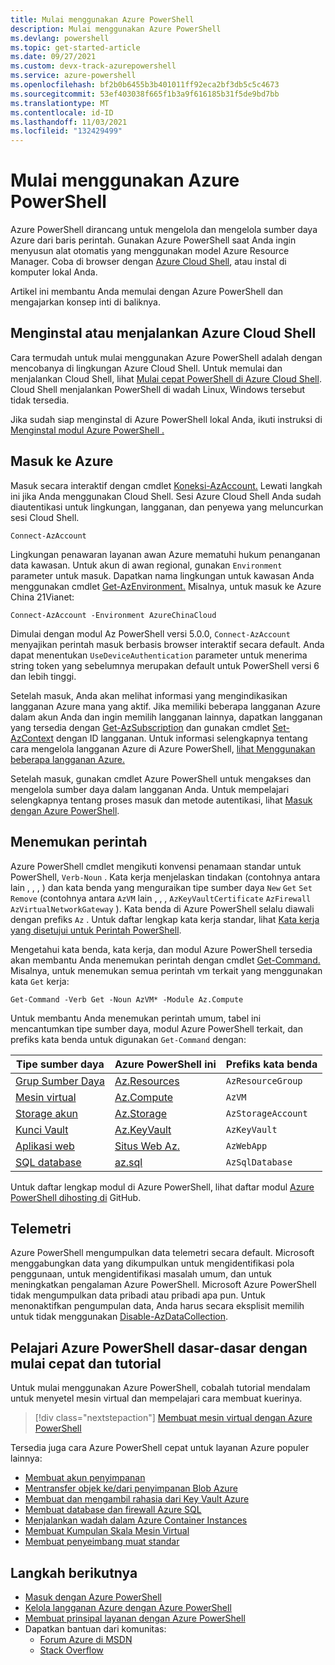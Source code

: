 ```yaml
---
title: Mulai menggunakan Azure PowerShell
description: Mulai menggunakan Azure PowerShell
ms.devlang: powershell
ms.topic: get-started-article
ms.date: 09/27/2021
ms.custom: devx-track-azurepowershell
ms.service: azure-powershell
ms.openlocfilehash: bf2b0b6455b3b401011ff92eca2bf3db5c5c4673
ms.sourcegitcommit: 53ef403038f665f1b3a9f616185b31f5de9bd7bb
ms.translationtype: MT
ms.contentlocale: id-ID
ms.lasthandoff: 11/03/2021
ms.locfileid: "132429499"
---
```

# <a name="get-started-with-azure-powershell"></a>Mulai menggunakan Azure PowerShell

Azure PowerShell dirancang untuk mengelola dan mengelola sumber daya Azure dari baris perintah.
Gunakan Azure PowerShell saat Anda ingin menyusun alat otomatis yang menggunakan model Azure Resource Manager. Coba di browser dengan [Azure Cloud Shell](/azure/cloud-shell/overview), atau instal di komputer lokal Anda.

Artikel ini membantu Anda memulai dengan Azure PowerShell dan mengajarkan konsep inti di baliknya.

## <a name="install-or-run-in-azure-cloud-shell"></a>Menginstal atau menjalankan Azure Cloud Shell

Cara termudah untuk mulai menggunakan Azure PowerShell adalah dengan mencobanya di lingkungan Azure Cloud Shell. Untuk memulai dan menjalankan Cloud Shell, lihat [Mulai cepat PowerShell di Azure Cloud Shell](/azure/cloud-shell/quickstart-powershell). Cloud Shell menjalankan PowerShell di wadah Linux, Windows tersebut tidak tersedia.

Jika sudah siap menginstal di Azure PowerShell lokal Anda, ikuti instruksi di [Menginstal modul Azure PowerShell .](install-az-ps.md)

## <a name="sign-in-to-azure"></a>Masuk ke Azure

Masuk secara interaktif dengan cmdlet [Koneksi-AzAccount.](/powershell/module/az.accounts/connect-azaccount) Lewati langkah ini jika Anda menggunakan Cloud Shell. Sesi Azure Cloud Shell Anda sudah diautentikasi untuk lingkungan, langganan, dan penyewa yang meluncurkan sesi Cloud Shell.

```azurepowershell-interactive
Connect-AzAccount
```

Lingkungan penawaran layanan awan Azure mematuhi hukum penanganan data kawasan. Untuk akun di awan regional, gunakan `Environment` parameter untuk masuk. Dapatkan nama lingkungan untuk kawasan Anda menggunakan cmdlet [Get-AzEnvironment.](/powershell/module/Az.Accounts/Get-AzEnvironment)
Misalnya, untuk masuk ke Azure China 21Vianet:

```azurepowershell-interactive
Connect-AzAccount -Environment AzureChinaCloud
```

Dimulai dengan modul Az PowerShell versi 5.0.0, `Connect-AzAccount` menyajikan perintah masuk berbasis browser interaktif secara default. Anda dapat menentukan `UseDeviceAuthentication` parameter untuk menerima string token yang sebelumnya merupakan default untuk PowerShell versi 6 dan lebih tinggi.

Setelah masuk, Anda akan melihat informasi yang mengindikasikan langganan Azure mana yang aktif. Jika memiliki beberapa langganan Azure dalam akun Anda dan ingin memilih langganan lainnya, dapatkan langganan yang tersedia dengan [Get-AzSubscription](/powershell/module/az.accounts/get-azsubscription) dan gunakan cmdlet [Set-AzContext](/powershell/module/az.accounts/set-azcontext) dengan ID langganan. Untuk informasi selengkapnya tentang cara mengelola langganan Azure di Azure PowerShell, [lihat Menggunakan beberapa langganan Azure.](manage-subscriptions-azureps.md)

Setelah masuk, gunakan cmdlet Azure PowerShell untuk mengakses dan mengelola sumber daya dalam langganan Anda. Untuk mempelajari selengkapnya tentang proses masuk dan metode autentikasi, lihat [Masuk dengan Azure PowerShell](authenticate-azureps.md).

## <a name="find-commands"></a>Menemukan perintah

Azure PowerShell cmdlet mengikuti konvensi penamaan standar untuk PowerShell, `Verb-Noun` . Kata kerja menjelaskan tindakan (contohnya antara lain , , , ) dan kata benda yang menguraikan tipe sumber daya `New` `Get` `Set` `Remove` (contohnya antara `AzVM` lain , , , `AzKeyVaultCertificate` `AzFirewall` `AzVirtualNetworkGateway` ). Kata benda di Azure PowerShell selalu diawali dengan prefiks `Az` . Untuk daftar lengkap kata kerja standar, lihat [Kata kerja yang disetujui untuk Perintah PowerShell](/powershell/scripting/developer/cmdlet/approved-verbs-for-windows-powershell-commands).

Mengetahui kata benda, kata kerja, dan modul Azure PowerShell tersedia akan membantu Anda menemukan perintah dengan cmdlet [Get-Command.](/powershell/module/microsoft.powershell.core/get-command) Misalnya, untuk menemukan semua perintah vm terkait yang menggunakan kata `Get` kerja:

```powershell-interactive
Get-Command -Verb Get -Noun AzVM* -Module Az.Compute
```

Untuk membantu Anda menemukan perintah umum, tabel ini mencantumkan tipe sumber daya, modul Azure PowerShell terkait, dan prefiks kata benda untuk digunakan `Get-Command` dengan:

|                              Tipe sumber daya                              |                   Azure PowerShell ini                    |    Prefiks kata benda     |
| ----------------------------------------------------------------------- | ------------------------------------------------------------ | ------------------ |
| [Grup Sumber Daya](/azure/azure-resource-manager/resource-group-overview) | [Az.Resources](/powershell/module/az.resources#resources)    | `AzResourceGroup`  |
| [Mesin virtual](/azure/virtual-machines)                             | [Az.Compute](/powershell/module/az.compute#virtual_machines) | `AzVM`             |
| [Storage akun](/azure/storage/common/storage-introduction)          | [Az.Storage](/powershell/module/az.storage/)                 | `AzStorageAccount` |
| [Kunci Vault](/azure/key-vault/key-vault-whatis)                          | [Az.KeyVault](/powershell/module/az.keyvault)                | `AzKeyVault`       |
| [Aplikasi web](/azure/app-service)                                  | [Situs Web Az.](/powershell/module/az.websites)                | `AzWebApp`         |
| [SQL database](/azure/sql-database)                                    | [az.sql](/powershell/module/az.sql)                          | `AzSqlDatabase`    |

Untuk daftar lengkap modul di Azure PowerShell, lihat daftar modul [Azure PowerShell dihosting di](https://github.com/Azure/azure-powershell/blob/master/documentation/azure-powershell-modules.md) GitHub.

## <a name="telemetry"></a>Telemetri

Azure PowerShell mengumpulkan data telemetri secara default. Microsoft menggabungkan data yang dikumpulkan untuk mengidentifikasi pola penggunaan, untuk mengidentifikasi masalah umum, dan untuk meningkatkan pengalaman Azure PowerShell. Microsoft Azure PowerShell tidak mengumpulkan data pribadi atau pribadi apa pun. Untuk menonaktifkan pengumpulan data, Anda harus secara eksplisit memilih untuk tidak menggunakan [Disable-AzDataCollection](/powershell/module/az.accounts/disable-azdatacollection).

## <a name="learn-azure-powershell-basics-with-quickstarts-and-tutorials"></a>Pelajari Azure PowerShell dasar-dasar dengan mulai cepat dan tutorial

Untuk mulai menggunakan Azure PowerShell, cobalah tutorial mendalam untuk menyetel mesin virtual dan mempelajari cara membuat kuerinya.

> [!div class="nextstepaction"]
> [Membuat mesin virtual dengan Azure PowerShell](azureps-vm-tutorial.yml)

Tersedia juga cara Azure PowerShell cepat untuk layanan Azure populer lainnya:

* [Membuat akun penyimpanan](/azure/storage/common/storage-quickstart-create-account?tabs=azure-powershell)
* [Mentransfer objek ke/dari penyimpanan Blob Azure](/azure/storage/blobs/storage-quickstart-blobs-powershell)
* [Membuat dan mengambil rahasia dari Key Vault Azure](/azure/key-vault/quick-create-powershell)
* [Membuat database dan firewall Azure SQL](/azure/sql-database/scripts/sql-database-create-and-configure-database-powershell)
* [Menjalankan wadah dalam Azure Container Instances](/azure/container-instances/container-instances-quickstart-powershell)
* [Membuat Kumpulan Skala Mesin Virtual](/azure/virtual-machine-scale-sets/quick-create-powershell)
* [Membuat penyeimbang muat standar](/azure/load-balancer/quickstart-create-standard-load-balancer-powershell)

## <a name="next-steps"></a>Langkah berikutnya

* [Masuk dengan Azure PowerShell](authenticate-azureps.md)
* [Kelola langganan Azure dengan Azure PowerShell](manage-subscriptions-azureps.md)
* [Membuat prinsipal layanan dengan Azure PowerShell](create-azure-service-principal-azureps.md)
* Dapatkan bantuan dari komunitas:
  * [Forum Azure di MSDN](https://go.microsoft.com/fwlink/p/?LinkId=320212)
  * [Stack Overflow](https://go.microsoft.com/fwlink/?LinkId=320213)
